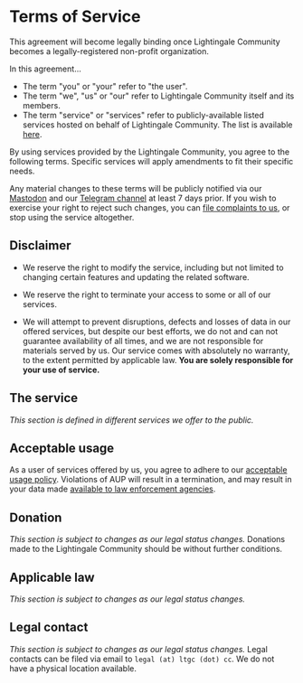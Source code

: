 # Terms of Service
This agreement will become legally binding once Lightingale Community becomes a legally-registered non-profit organization.

In this agreement...
* The term "you" or "your" refer to "the user".
* The term "we", "us" or "our" refer to Lightingale Community itself and its members.
* The term "service" or "services" refer to publicly-available listed services hosted on behalf of Lightingale Community. The list is available [here](https://ltgc.cc/service/).

By using services provided by the Lightingale Community, you agree to the following terms. Specific services will apply amendments to fit their specific needs.

Any material changes to these terms will be publicly notified via our [Mastodon](https://fosstodon.org/@lightingale) and our [Telegram channel](https://t.me/s/ltgc_t) at least 7 days prior. If you wish to exercise your right to reject such changes, you can [file complaints to us](https://ltgc.cc/about.htm#contact-us), or stop using the service altogether.

## Disclaimer
* We reserve the right to modify the service, including but not limited to changing certain features and updating the related software.

* We reserve the right to terminate your access to some or all of our services.

* We will attempt to prevent disruptions, defects and losses of data in our offered services, but despite our best efforts, we do not and can not guarantee availability of all times, and we are not responsible for materials served by us. Our service comes with absolutely no warranty, to the extent permitted by applicable law. **You are solely responsible for your use of service.**

## The service
*This section is defined in different services we offer to the public.*

## Acceptable usage
As a user of services offered by us, you agree to adhere to our [acceptable usage policy](./aup.html). Violations of AUP will result in a termination, and may result in your data made [available to law enforcement agencies](./privacy-policy.html#data-request).

## Donation
*This section is subject to changes as our legal status changes.*
Donations made to the Lightingale Community should be without further conditions.

## Applicable law
*This section is subject to changes as our legal status changes.*

## Legal contact
*This section is subject to changes as our legal status changes.*
Legal contacts can be filed via email to `legal (at) ltgc (dot) cc`. We do not have a physical location available.